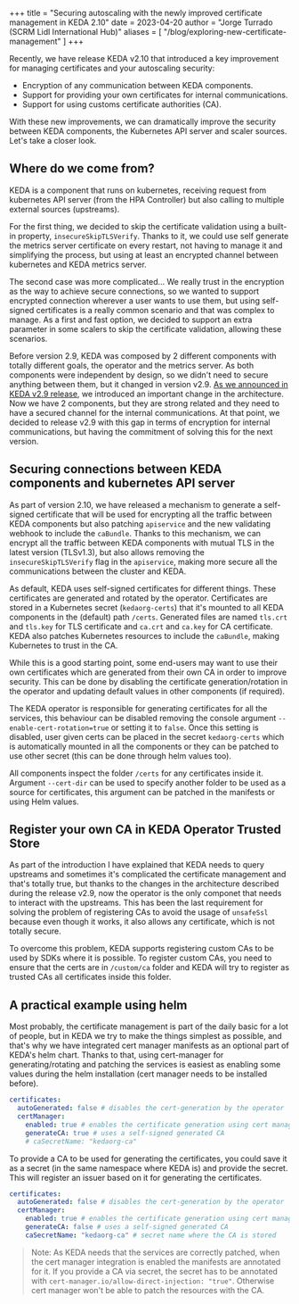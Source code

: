 +++
title = "Securing autoscaling with the newly improved certificate management in KEDA 2.10"
date = 2023-04-20
author = "Jorge Turrado (SCRM Lidl International Hub)"
aliases = [
"/blog/exploring-new-certificate-management"
]
+++

Recently, we have release KEDA v2.10 that introduced a key improvement for managing certificates and your autoscaling security: 

- Encryption of any communication between KEDA components.
- Support for providing your own certificates for internal communications.
- Support for using customs certificate authorities (CA).

With these new improvements, we can dramatically improve the security between KEDA components, the Kubernetes API server and scaler sources. Let's take a closer look.

## Where do we come from?

KEDA is a component that runs on kubernetes, receiving request from kubernetes API server (from the HPA Controller) but also calling to multiple external sources (upstreams). 

For the first thing, we decided to skip the certificate validation using a built-in property, `insecureSkipTLSVerify`. Thanks to it, we could use self generate the metrics server certificate on every restart, not having to manage it and simplifying the process, but using at least an encrypted channel between kubernetes and KEDA metrics server.

The second case was more complicated... We really trust in the encryption as the way to achieve secure connections, so we wanted to support encrypted connection wherever a user wants to use them, but using self-signed certificates is a really common scenario and that was complex to manage. As a first and fast option, we decided to support an extra parameter in some scalers to skip the certificate validation, allowing these scenarios.

Before version 2.9, KEDA was composed by 2 different components with totally different goals, the operator and the metrics server. As both components were independent by design, so we didn't need to secure anything between them, but it changed in version v2.9. [As we announced in KEDA v2.9 release](/blog/releases/2.9.0), we introduced an important change in the architecture. Now we have 2 components, but they are strong related and they need to have a secured channel for the internal communications. At that point, we decided to release v2.9 with this gap in terms of encryption for internal communications, but having the commitment of solving this for the next version.

## Securing connections between KEDA components and kubernetes API server

As part of version 2.10, we have released a mechanism to generate a self-signed certificate that will be used for encrypting all the traffic between KEDA components but also patching `apiservice` and the new validating webhook to include the `caBundle`. Thanks to this mechanism, we can encrypt all the traffic between KEDA components with mutual TLS in the latest version (TLSv1.3), but also allows removing the `insecureSkipTLSVerify` flag in the `apiservice`, making more secure all the communications between the cluster and KEDA.

As default, KEDA uses self-signed certificates for different things. These certificates are generated and rotated by the operator. Certificates are stored in a Kubernetes secret (`kedaorg-certs`) that it's mounted to all KEDA components in the (default) path `/certs`. Generated files are named `tls.crt` and `tls.key` for TLS certificate and `ca.crt` and `ca.key` for CA certificate. KEDA also patches Kubernetes resources to include the `caBundle`, making Kubernetes to trust in the CA.

While this is a good starting point, some end-users may want to use their own certificates which are generated from their own CA in order to improve security. This can be done by disabling the certificate generation/rotation in the operator and updating default values in other components (if required). 

The KEDA operator is responsible for generating certificates for all the services, this behaviour can be disabled removing the console argument `--enable-cert-rotation=true` or setting it to `false`. Once this setting is disabled, user given certs can be placed in the secret `kedaorg-certs` which is automatically mounted in all the components or they can be patched to use other secret (this can be done through helm values too).

All components inspect the folder `/certs` for any certificates inside it. Argument `--cert-dir` can be used to specify another folder to be used as a source for certificates, this argument can be patched in the manifests or using Helm values.

## Register your own CA in KEDA Operator Trusted Store

As part of the introduction I have explained that KEDA needs to query upstreams and sometimes it's complicated the certificate management and that's totally true, but thanks to the changes in the architecture described during the release v2.9, now the operator is the only componet that needs to interact with the upstreams. This has been the last requirement for solving the problem of registering CAs to avoid the usage of `unsafeSsl` because even though it works, it also allows any certificate, which is not totally secure.

To overcome this problem, KEDA supports registering custom CAs to be used by SDKs where it is possible. To register custom CAs, you need to ensure that the certs are in `/custom/ca` folder and KEDA will try to register as trusted CAs all certificates inside this folder.

## A practical example using helm

Most probably, the certificate management is part of the daily basic for a lot of people, but in KEDA we try to make the things simplest as possible, and that's why we have integrated cert manager manifests as an optional part of KEDA's helm chart. Thanks to that, using cert-manager for generating/rotating and patching the services is easiest as enabling some values during the helm installation (cert manager needs to be installed before).

```yaml
certificates:
  autoGenerated: false # disables the cert-generation by the operator
  certManager:
    enabled: true # enables the certificate generation using cert manager
    generateCA: true # uses a self-signed generated CA
    # caSecretName: "kedaorg-ca"
```

To provide a CA to be used for generating the certificates, you could save it as a secret (in the same namespace where KEDA is) and provide the secret. This will register an issuer based on it for generating the certificates.

```yaml
certificates:
  autoGenerated: false # disables the cert-generation by the operator
  certManager:
    enabled: true # enables the certificate generation using cert manager
    generateCA: false # uses a self-signed generated CA
    caSecretName: "kedaorg-ca" # secret name where the CA is stored
```

> Note: As KEDA needs that the services are correctly patched, when the cert manager integration is enabled the manifests are annotated for it. If you provide a CA via secret, the secret has to be annotated with `cert-manager.io/allow-direct-injection: "true"`. Otherwise cert manager won't be able to patch the resources with the CA.

